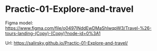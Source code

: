 # Practic-01-Explore-and-travel

Figma model:
https://www.figma.com/file/o0497INddEwDMaShlwqpW3/Travel-%26-tours-landing-(Copy)-(Copy)?node-id=0%3A1

Url: 
https://salirsky.github.io/Practic-01-Explore-and-travel/
